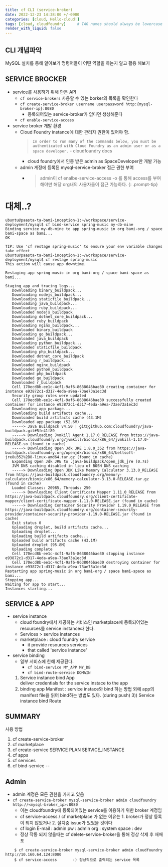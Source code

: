 ```yaml
---
title: cf CLI (service-broker)
date: 2022-12-23 14:38:00 +/-0900
categories: [cloud, Hello-cloud!]
tags: [cloud, cloudfoundry]     # TAG names should always be lowercase
render_with_liquid: false
---
```




<h2 data-toc-skip>CLI 개념파악</h2> 
MySQL 설치를 통해 알아보기 명령어들이 어떤 역할을 하는지 알고 활용 해보기
       
## SERVICE BROCKER
- service를 사용하기 위해 만든 API
    - `cf service-brokers`      사용할 수 있는 borker의 목록을 확인한다
    - `cf create-service-broker username userpassword http:{mysql-broker-ip}:8080`
        - 등록되어있는 service-broker가 없다면 생성해준다
    - `cf enable-service-access`
-  service broker 개발 환경
    + Cloud Foundry instance에 대한 관리자 권한이 있어야 함.
         > `In order to run many of the commands below, you must be authenticated with Cloud Foundry as an admin user or as a space developer.` - cloudfoundry docs
        * cloud foundry에서 인증 받은 admin as SpaceDeveloper만 개발 가능 
    + admin 계정에 등록된 mysql-service-broker 접근 권한 부여
        * > admin이 cf enalbe-service-access <service name> -o <org-name> 를 통해 access를 부여해야만 해당 org내의 사용자들이 접근 가능하다. {: .prompt-tip} <br>

# 대체..?

```shell
ubuntu@paasta-ta-bami-inception-1:~/workspace/service-deployment/mysql$ cf bind-service spring-music my-db-mine
Binding service my-db-mine to app spring-music in org bami-org / space bami-space as bami...
OK

TIP: Use 'cf restage spring-music' to ensure your env variable changes take effect
ubuntu@paasta-ta-bami-inception-1:~/workspace/service-deployment/mysql$ cf restage spring-music
This action will cause app downtime.

Restaging app spring-music in org bami-org / space bami-space as bami...

Staging app and tracing logs...
   Downloading binary_buildpack...
   Downloading nodejs_buildpack...
   Downloading staticfile_buildpack...
   Downloading java_buildpack...
   Downloading ruby_buildpack...
   Downloaded nodejs_buildpack
   Downloading dotnet_core_buildpack...
   Downloaded ruby_buildpack
   Downloading nginx_buildpack...
   Downloaded binary_buildpack
   Downloading go_buildpack...
   Downloaded java_buildpack
   Downloading python_buildpack...
   Downloaded staticfile_buildpack
   Downloading php_buildpack...
   Downloaded dotnet_core_buildpack
   Downloading r_buildpack...
   Downloaded nginx_buildpack
   Downloaded python_buildpack
   Downloaded php_buildpack
   Downloaded go_buildpack
   Downloaded r_buildpack
   Cell 170ecd8b-ee1c-4cf1-9af6-8638046bae30 creating container for instance e93872c1-d317-4eda-a9ea-73ae73a1ec3d
   Security group rules were updated
   Cell 170ecd8b-ee1c-4cf1-9af6-8638046bae30 successfully created container for instance e93872c1-d317-4eda-a9ea-73ae73a1ec3d
   Downloading app package...
   Downloading build artifacts cache...
   Downloaded build artifacts cache (43.1M)
   Downloaded app package (52.6M)
   -----> Java Buildpack v4.50 | git@github.com:cloudfoundry/java-buildpack.git#5fe41f89
   -----> Downloading Jvmkill Agent 1.17.0_RELEASE from https://java-buildpack.cloudfoundry.org/jvmkill/bionic/x86_64/jvmkill-1.17.0-RELEASE.so (found in cache)
   -----> Downloading Open Jdk JRE 1.8.0_352 from https://java-buildpack.cloudfoundry.org/openjdk/bionic/x86_64/bellsoft-jre8u352%2B8-linux-amd64.tar.gz (found in cache)
   Expanding Open Jdk JRE to .java-buildpack/open_jdk_jre (0.7s)
   JVM DNS caching disabled in lieu of BOSH DNS caching
   -----> Downloading Open JDK Like Memory Calculator 3.13.0_RELEASE from https://java-buildpack.cloudfoundry.org/memory-calculator/bionic/x86_64/memory-calculator-3.13.0-RELEASE.tar.gz (found in cache)
   Loaded Classes: 20985, Threads: 250
   -----> Downloading Client Certificate Mapper 1.11.0_RELEASE from https://java-buildpack.cloudfoundry.org/client-certificate-mapper/client-certificate-mapper-1.11.0-RELEASE.jar (found in cache)
   -----> Downloading Container Security Provider 1.19.0_RELEASE from https://java-buildpack.cloudfoundry.org/container-security-provider/container-security-provider-1.19.0-RELEASE.jar (found in cache)
   Exit status 0
   Uploading droplet, build artifacts cache...
   Uploading droplet...
   Uploading build artifacts cache...
   Uploaded build artifacts cache (43.1M)
   Uploaded droplet (95.8M)
   Uploading complete
   Cell 170ecd8b-ee1c-4cf1-9af6-8638046bae30 stopping instance e93872c1-d317-4eda-a9ea-73ae73a1ec3d
   Cell 170ecd8b-ee1c-4cf1-9af6-8638046bae30 destroying container for instance e93872c1-d317-4eda-a9ea-73ae73a1ec3d
Restarting app spring-music in org bami-org / space bami-space as bami...
Stopping app...
Waiting for app to start...
Instances starting...
```

## SERVICE & APP

-   service instance    
    + cloud foundry에서 제공하는 서비스인 marketplace에 등록되어있는 resources를 service instance라 한다. <br>
    + Services >  service instances <br>
    + marketplace :   cloud foundry service <br>
        * it provide resources services  <br>
        * that called 'service instance' <br>
-  service binding
    + 일부 서비스에 한해 제공된다.
        - `cf bind-service MY_APP MY_DB`
        * `cf bind-route-service DOMAIN`
    1) Service instance bind App <br>
        deliver credentials for the service instace to the app<br>
    2) binding app Manifest : service instace와 bind 하는 방법 외에  app의 manifest file을 읽어 bind하는 방법도 있다.  (during push)
    3)) Service instance bind Route
##  SUMMARY
사용 방법
1) cf create-service-broker     
2) cf marketplace
2) cf create-service SERVICE PLAN SERVICE_INSTANCE
3) cf apps
4) cf services
5) cf bind-service --

## Admin
- admin 계정은 모든 권한을 가지고 있음
- `cf create-service-broker mysql-service-broker admin cloudfoundry http://<mysql-broker_ip>:8080`
    + 이는 cloudfoundry에 등록되어있는 service를 이용하기 위한 broker 계정임
    + cf service-access / cf marketplace 가 없는 이유는 1. broker가 정상 등록이 되지 않았거나 2. 설치중 issue가 있었을 것이다
    + cf login 
    E-mail : admin pw : admin 
    org : system
    space : dev
    + 정상 작동 되지 않을때는 cf delete-service-broker을 통해 정상 삭제 후 재배포

```console
    $ cf create-service-broker mysql-service-broker admin cloudfoundry http://10.160.64.124:8080
    $ cf service-access       -) 정상적으로 출력되는 service 목록
```
